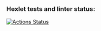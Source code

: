 ### Hexlet tests and linter status:
[![Actions Status](https://github.com/TanyaMurygina/data-analytics-project-96/actions/workflows/hexlet-check.yml/badge.svg)](https://github.com/TanyaMurygina/data-analytics-project-96/actions)